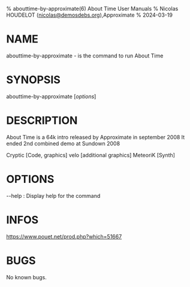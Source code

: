 % abouttime-by-approximate(6) About Time User Manuals
% Nicolas HOUDELOT (nicolas@demosdebs.org),Approximate
% 2024-03-19

# NAME
abouttime-by-approximate - is the command to run About Time 

# SYNOPSIS
abouttime-by-approximate [*options*]

# DESCRIPTION
About Time is a 64k intro released by Approximate in september 2008
It ended 2nd combined demo at Sundown 2008

Cryptic [Code, graphics]
velo [additional graphics]
MeteoriK [Synth]

# OPTIONS
\--help
:   Display help for the command

# INFOS
https://www.pouet.net/prod.php?which=51667

# BUGS
No known bugs.
